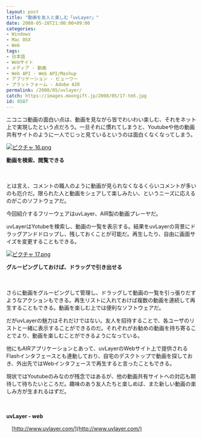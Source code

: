 ```yaml
---
layout: post
title: "動画を友人と楽しむ「uvLayer」"
date: 2008-05-28T21:00:00+09:00
categories:
- Windows
- Mac OSX
- Web
tags: 
- 日本語
- Webサイト
- メディア - 動画
- Web API - Web API/Mashup
- アプリケーション - ビューワー
- プラットフォーム - Adobe AIR
permalink: /2008/05/uvlayer/
catch: https://images.moongift.jp/2008/05/17-tm5.jpg
id: 8587
---
```

ニコニコ動画の面白い点は、動画を見ながら皆でわいわい楽しむ、それをネット上で実現したという点だろう。一旦それに慣れてしまうと、Youtubeや他の動画共有サイトのように一人でじっと見ているというのは面白くなくなってしまう。

  

[![ピクチャ 16.png](https://images.moongift.jp/2008/05/16-tm4.jpg)](https://images.moongift.jp/2008/05/164.jpg)  
  
**動画を検索、閲覧できる**

  

　

  

とは言え、コメントの職人のように動画が見られなくなるくらいコメントが多いのも厄介だ。限られた人と動画をシェアして楽しみたい、というニーズに応えるのがこのソフトウェアだ。

  

今回紹介するフリーウェアはuvLayer、AIR製の動画プレーヤだ。

  
  
<!--more-->  

uvLayerはYotubeを検索し、動画の一覧を表示する。結果をuvLayerの背景にドラッグアンドドロップし、残しておくことが可能だ。再生したり、自由に画面サイズを変更することもできる。

  

[![ピクチャ 17.png](https://images.moongift.jp/2008/05/17-tm5.jpg)](https://images.moongift.jp/2008/05/175.jpg)  
  
**グルーピングしておけば、ドラッグで引き出せる**

  

　

  

さらに動画をグルーピングして管理し、ドラッグして動画の一覧を引っ張りだすようなアクションもできる。再生リストに入れておけば複数の動画を連続して再生することもできる。動画を楽しむ上では便利なソフトウェアだ。

  

だがuvLayerの魅力はそれだけではない。友人を招待することで、各ユーザのリストと一緒に表示することができるのだ。それぞれがお勧めの動画を持ち寄ることでより、動画を楽しむことができるようになっている。

  

他にもAIRアプリケーションとあって、uvLayerのWebサイト上で提供されるFlashインタフェースとも連動しており、自宅のデスクトップで動画を探しておき、外出先ではWebインタフェースで再生すると言ったこともできる。

  

現状ではYoutubeのみなのが残念ではあるが、他の動画共有サイトへの対応も期待して待ちたいところだ。趣味のあう友人たちと楽しめば、また新しい動画の楽しみ方が生まれるはずだ。

  

　

  

**uvLayer - web**  
  
　[http://www.uvlayer.com/](http://www.uvlayer.com/)

  
